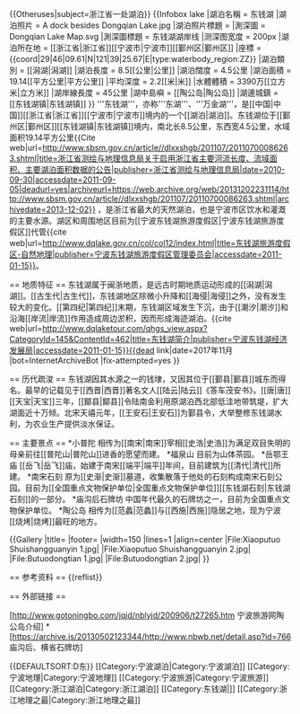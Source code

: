{{Otheruses|subject=浙江省一处湖泊}}
{{Infobox lake
 |湖泊名稱 = 东钱湖
 |湖泊照片 = A dock besides Dongqian Lake.jpg
 |湖泊照片標題 = 
 |測深圖 = Dongqian Lake Map.svg
 |測深圖標題 = 东钱湖湖岸线
 |测深图宽度 = 200px
 |湖泊所在地 = [[浙江省|浙江省]][[宁波市|宁波市]][[鄞州区|鄞州区]]
 |座標 = {{coord|29|46|09.61|N|121|39|25.67|E|type:waterbody_region:ZZ}}
 |湖泊類別 = [[潟湖|潟湖]]
 |湖泊長度 = 8.5[[公里|公里]]
 |湖泊闊度 = 4.5公里
 |湖泊面積 = 19.14[[平方公里|平方公里]]
 |平均深度 = 2.2[[米|米]]
 |水體體積 = 3390万[[立方米|立方米]]
 |湖岸線長度 = 45公里
 |湖中島嶼 = [[陶公岛|陶公岛]]
 |湖邊城鎮 = [[东钱湖镇|东钱湖镇]]
}}
'''东钱湖'''，亦称'''东湖'''、'''万金湖'''，是[[中国|中国]][[浙江省|浙江省]][[宁波市|宁波市]]境内的一个[[湖泊|湖泊]]。东钱湖位于[[鄞州区|鄞州区]][[东钱湖镇|东钱湖镇]]境内，南北长8.5公里，东西宽4.5公里，水域面积19.14平方公里<ref>{{Cite web|url=http://www.sbsm.gov.cn/article//dlxxshgb/201107/20110700086263.shtml|title=浙江省测绘与地理信息局关于启用浙江省主要河流长度、流域面积、主要湖泊面积数据的公告|publisher=浙江省测绘与地理信息局|date=2010-09-30|accessdate=2011-09-05|deadurl=yes|archiveurl=https://web.archive.org/web/20131202231114/http://www.sbsm.gov.cn/article//dlxxshgb/201107/20110700086263.shtml|archivedate=2013-12-02}}
</ref>，是浙江省最大的天然湖泊，也是宁波市区饮水和灌溉的主要水源。湖区和周围地区目前为[[宁波东钱湖旅游度假区|宁波东钱湖旅游度假区]]代管<ref>{{cite web|url=http://www.dqlake.gov.cn/col/col12/index.html|title=东钱湖旅游度假区-自然地理|publisher=宁波东钱湖旅游度假区管理委员会|accessdate=2011-01-15}}</ref>。

== 地质特征 ==
东钱湖属于闽浙地质，是远古时期地质运动形成的[[潟湖|潟湖]]。[[古生代|古生代]]，东钱湖地区除微小升降和[[海侵|海侵]]之外，没有发生较大的变化。[[第四纪|第四纪]]末期，东钱湖区域发生下沉，由于[[潮汐|潮汐]]和沿海[[岸流|岸流]]作用造成周边淤积，因而形成海迹湖泊。<ref>{{cite web|url=http://www.dqlaketour.com/qhgs_view.aspx?CategoryId=145&ContentId=462|title=东钱湖简介|publisher=宁波东钱湖经济发展局|accessdate=2011-01-15}}{{dead link|date=2017年11月 |bot=InternetArchiveBot |fix-attempted=yes }}</ref>

== 历代疏浚 ==
东钱湖因其水源之一的钱埭，又因其位于[[鄞县|鄞县]]城东而得名。最早的记载见于[[西晋|西晋]]著名文人[[陆云|陆云]]《答车茂安书》。[[唐|唐]][[天宝|天宝]]三年，[[鄮县|鄮县]]令陆南金利用原湖泊西北部低洼地带筑堤，扩大湖面近十万倾。北宋天禧元年，[[王安石|王安石]]为鄞县令，大举整修东钱湖水利，为农业生产提供淡水保证。

== 主要景点 ==
*小普陀
相传为[[南宋|南宋]]宰相[[史浩|史浩]]为满足双目失明的母亲前往[[普陀山|普陀山]]进香的愿望而建。
*福泉山
目前为山体茶园。
*岳鄂王庙
[[岳飞|岳飞]]庙，始建于南宋[[端平|端平]]年间，目前建筑为[[清代|清代]]所建。
*南宋石刻
原为[[史渐|史渐]]墓道，收集散落于他处的石刻构成南宋石刻公园。目前为[[全国重点文物保护单位|全国重点文物保护单位]][[东钱湖石刻|东钱湖石刻]]的一部分。
*庙沟后石牌坊
中国年代最久的石牌坊之一，目前为全国重点文物保护单位。
*陶公岛
相传为[[范蠡|范蠡]]与[[西施|西施]]隐居之地，现为宁波[[烧烤|烧烤]]最旺的地方。

{{Gallery
|title=
|footer=
|width=150
|lines=1
|align=center
|File:Xiaoputuo Shuishangguanyin 1.jpg|
|File:Xiaoputuo Shuishangguanyin 2.jpg|
|File:Butuodongtian 1.jpg|
|File:Butuodongtian 2.jpg|
}}

== 参考资料 ==
{{reflist}}

== 外部链接 ==

[http://www.gotoningbo.com/jqjd/nblyjd/200906/t27265.htm 宁波旅游网陶公岛介绍]
*[https://archive.is/20130502123344/http://www.nbwb.net/detail.asp?id=766 庙沟后、横省石牌坊]

{{DEFAULTSORT:D东}}
[[Category:宁波湖泊|Category:宁波湖泊]]
[[Category:宁波地理|Category:宁波地理]]
[[Category:宁波旅游|Category:宁波旅游]]
[[Category:浙江湖泊|Category:浙江湖泊]]
[[Category:东钱湖|]]
[[Category:浙江地理之最|Category:浙江地理之最]]